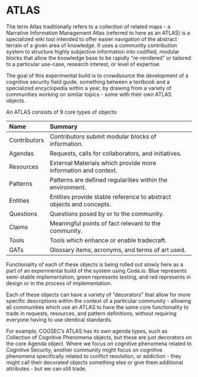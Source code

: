 # ATLAS

The term Atlas traditionally refers to a collection of related maps - a Narrative Information Management Atlas (referred to here as an ATLAS) is a specialized wiki tool intended to offer easier navigation of the abstract terrain of a given area of knowledge. It uses a community contribution system to structure highly subjective information into codified, modular blocks that allow the knowledge base to be rapidly “re-rendered” or tailored to a particular use-case, research interest, or level of expertise.

The goal of this experimental build is to crowdsource the development of a cognitive security field guide, something between a textbook and a specialized encyclopedia within a year, by drawing from a variety of communities working on similar topics - some with their own ATLAS objects.

An ATLAS consists of 9 core types of objects:

| Name	| Summary |
|:-------|:---------|
| Contributors | Contributors submit modular blocks of information. |
| Agendas | Requests, calls for collaborators, and initiatives. | 
| Resources | External Materials which provide more information and context. | 
| Patterns | Patterns are defined regularities within the environment. | 
| Entities | Entities provide stable reference to abstract objects and concepts. | 
| Questions | Questions posed by or to the community. | 
| Claims | Meaningful points of fact relevant to the community. | 
| Tools | Tools which enhance or enable tradecraft.  | 
| GATs | Glossary items, acronyms, and terms of art used. | 

Functionality of each of these objects is being rolled out slowly here as a part of an experimental build of the system using Coda.io. Blue represents semi-stable implementation, green represents testing, and red represents in design or in the process of implementation. 

Each of these objects can have a variety of “decorators” that allow for more specific descriptions within the context of a particular community - allowing all communities which use an ATLAS to have the same core functionality to trade in requests, resources, and pattern definitions, without requiring everyone having to use identical standards. 

For example, COGSEC’s ATLAS has its own agenda types, such as Collection of Cognitive Phenomena objects, but these are just decorators on the core Agenda object. Where we focus on cognitive phenomena related to Cognitive Security, another community might focus on cognitive phenomena specifically related to conflict resolution, or addiction - they might call their decorated objects something else or give them additional attributes - but we can still trade.
